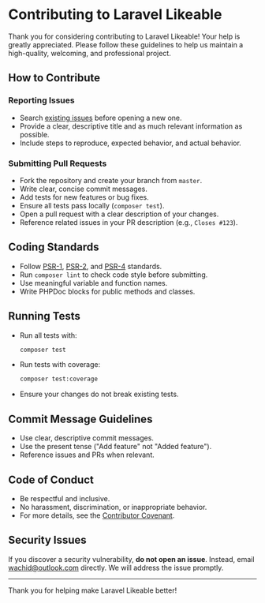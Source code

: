 # Contributing to Laravel Likeable

Thank you for considering contributing to Laravel Likeable! Your help is greatly appreciated. Please follow these guidelines to help us maintain a high-quality, welcoming, and professional project.

## How to Contribute

### Reporting Issues
- Search [existing issues](https://github.com/turahe/laravel-likeable/issues) before opening a new one.
- Provide a clear, descriptive title and as much relevant information as possible.
- Include steps to reproduce, expected behavior, and actual behavior.

### Submitting Pull Requests
- Fork the repository and create your branch from `master`.
- Write clear, concise commit messages.
- Add tests for new features or bug fixes.
- Ensure all tests pass locally (`composer test`).
- Open a pull request with a clear description of your changes.
- Reference related issues in your PR description (e.g., `Closes #123`).

## Coding Standards
- Follow [PSR-1](https://www.php-fig.org/psr/psr-1/), [PSR-2](https://www.php-fig.org/psr/psr-2/), and [PSR-4](https://www.php-fig.org/psr/psr-4/) standards.
- Run `composer lint` to check code style before submitting.
- Use meaningful variable and function names.
- Write PHPDoc blocks for public methods and classes.

## Running Tests
- Run all tests with:
  ```sh
  composer test
  ```
- Run tests with coverage:
  ```sh
  composer test:coverage
  ```
- Ensure your changes do not break existing tests.

## Commit Message Guidelines
- Use clear, descriptive commit messages.
- Use the present tense ("Add feature" not "Added feature").
- Reference issues and PRs when relevant.

## Code of Conduct
- Be respectful and inclusive.
- No harassment, discrimination, or inappropriate behavior.
- For more details, see the [Contributor Covenant](https://www.contributor-covenant.org/version/2/0/code_of_conduct/).

## Security Issues
If you discover a security vulnerability, **do not open an issue**. Instead, email [wachid@outlook.com](mailto:wachid@outlook.com) directly. We will address the issue promptly.

---

Thank you for helping make Laravel Likeable better! 